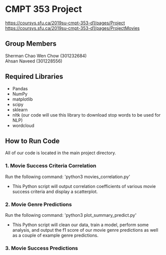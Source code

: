 # CMPT 353 Project

https://coursys.sfu.ca/2019su-cmpt-353-d1/pages/Project<br/>
https://coursys.sfu.ca/2019su-cmpt-353-d1/pages/ProjectMovies

## Group Members

Sherman Chao Wen Chow (301232684)<br/>
Ahsan Naveed (301228556)<br/>

## Required Libraries

- Pandas
- NumPy
- matplotlib
- scipy
- sklearn
- nltk (our code will use this library to download stop words to be used for NLP)
- wordcloud

## How to Run Code
All of our code is located in the main project directory.

### 1. Movie Success Criteria Correlation
Run the following command: 'python3 movies_correlation.py'<br/>
- This Python script will output correlation coefficients of various movie success criteria and display a scatterplot.

### 2. Movie Genre Predictions
Run the following command: 'python3 plot_summary_predict.py'<br/>
- This Python script will clean our data, train a model, perform some analysis, and output the f1 score of our movie genre predictions as well as a couple of example genre predictions.

### 3. Movie Success Predictions
